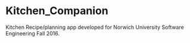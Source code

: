 # Kitchen_Companion
Kitchen Recipe/planning app developed for Norwich University Software Engineering Fall 2016. 
